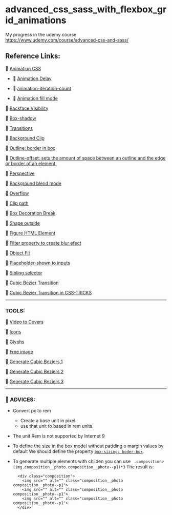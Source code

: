 # advanced_css_sass_with_flexbox_grid_animations
My progress in the udemy course https://www.udemy.com/course/advanced-css-and-sass/

## Reference Links:

🧠 [Animation CSS](https://developer.mozilla.org/en-US/docs/Web/CSS/animation)

- 🧠 [Animation Delay](https://developer.mozilla.org/en-US/docs/Web/CSS/animation-delay)

- 🧠 [animation-iteration-count](https://developer.mozilla.org/en-US/docs/Web/CSS/animation-iteration-count)

- 🧠 [Animation fill mode](https://developer.mozilla.org/en-US/docs/Web/CSS/animation-fill-mode)

🧠 [Backface Visibility](https://developer.mozilla.org/en-US/docs/Web/CSS/backface-visibility)

🧠 [Box-shadow](https://developer.mozilla.org/en-US/docs/Web/CSS/box-shadow)

🧠 [Transitions](https://developer.mozilla.org/en-US/docs/Web/CSS/transition)

🧠 [Background Clip](https://developer.mozilla.org/en-US/docs/Web/CSS/background-clip)

🧠 [Outline: border in box](https://developer.mozilla.org/en-US/docs/Web/CSS/outline)

🧠 [Outline-offset: sets the amount of space between an outline and the edge or border of an element.](https://developer.mozilla.org/en-US/docs/Web/CSS/outline-offset)

🧠 [Perspective](https://developer.mozilla.org/en-US/docs/Web/CSS/perspective)

🧠 [Background blend mode](https://developer.mozilla.org/en-US/docs/Web/CSS/background-blend-mode)

🧠 [Overflow](https://developer.mozilla.org/en-US/docs/Web/CSS/overflow)

🧠 [Clip path](https://developer.mozilla.org/en-US/docs/Web/CSS/clip-path)

🧠 [Box Decoration Break](https://developer.mozilla.org/en-US/docs/Web/CSS/box-decoration-break)

🧠 [Shape outside](https://developer.mozilla.org/en-US/docs/Web/CSS/shape-outside)

🧠 [Figure HTML Element](https://developer.mozilla.org/en-US/docs/Web/HTML/Element/figure)

🧠 [Filter property to create blur efect](https://developer.mozilla.org/es/docs/Web/CSS/filter)

🧠 [Object Fit](https://developer.mozilla.org/en-US/docs/Web/CSS/object-fit)

🧠 [Placeholder-shown to inputs](https://developer.mozilla.org/en-US/docs/Web/CSS/:placeholder-shown)

🧠 [Sibling selector](https://developer.mozilla.org/en-US/docs/Web/CSS/Adjacent_sibling_combinator)

🧠 [Cubic Bezier Transition](https://developer.mozilla.org/en-US/docs/Web/CSS/easing-function)

🧠 [Cubic Bezier Transition in CSS-TRICKS](https://css-tricks.com/advanced-css-animation-using-cubic-bezier/)



---
### TOOLS:

🧠 [Video to Covers](https://coverr.co/)

🧠 [Icons](https://linea.io/)

🧠 [Glyphs](https://css-tricks.com/snippets/html/glyphs/)

🧠 [Free image](https://unsplash.com/)

🧠 [Generate Cubic Beziers 1](https://easings.net/)

🧠 [Generate Cubic Beziers 2](https://cubic-bezier.com)

🧠 [Generate Cubic Beziers 3](https://cubic-bezier.com)



---
### 🧠 ADVICES:

- Convert px to rem
    -   Create a base unit in pixel.
    -   use that unit to based in rem units.
- The unit Rem is not supported by Internet 9

- To define the size in the box model without padding o margin values by default
  We should define the property [`box-sizing: boder-box`](https://developer.mozilla.org/es/docs/Web/CSS/box-sizing).

- To generate multiple elements with childen you can use
  ` .composition>(img.composition__photo.composition__photo--p1)*3`
  The result is:
  ```
    <div class="composition">
      <img src="" alt="" class="composition__photo composition__photo--p1">
      <img src="" alt="" class="composition__photo composition__photo--p1">
      <img src="" alt="" class="composition__photo composition__photo--p1">
    </div>
  ```
  